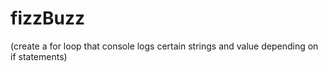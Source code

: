 # fizzBuzz
(create a for loop that console logs certain strings and value depending on if statements)
